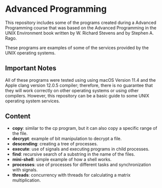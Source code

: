 
# Advanced Programming

This repository includes some of the programs created
during a Advanced Programming course that was based on
the Advanced Programming in the UNIX Environment book written
by W. Richard Stevens and by Stephen A. Rago. 

These programs are examples of some of the services provided
by the UNIX operating systems.

## Important Notes

All of these programs were tested using using macOS Version 11.4 and the 
Apple clang version 12.0.5 compiler; therefore, there is no guarantee that
they will work correctly on other operating systems or using other compilers.
However, this repository can be a basic guide to some UNIX operating system services.

## Content

- **copy**: similar to the cp program, but it can also copy a specific range of the file.
- **decrypt**: example of bit manipulation to decrypt a file.
- **descending**: creating a tree of processes.
- **execute**: use of signals and executing programs in child processes.
- **find**: recursive search of a substring in the name of the files.
- **mini-shell**: simple example of how a shell works.
- **processes**: use of processes for different tasks and synchronization with signals.
- **threads**: concurrency with threads for calculating a matrix multiplication.
